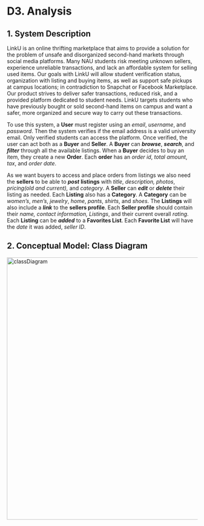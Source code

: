 # D3. Analysis
## 1. System Description
LinkU is an online thrifting marketplace that aims to provide a solution for the problem of unsafe and disorganized second-hand markets through social media platforms. Many NAU students risk meeting unknown sellers, experience unreliable transactions, and lack an affordable system for selling used items. Our goals with LinkU will allow student verification status, organization with listing and buying items, as well as support safe pickups at campus locations; in contradiction to Snapchat or Facebook Marketplace. Our product strives to deliver safer transactions, reduced risk, and a provided platform dedicated to student needs. LinkU targets students who have previously bought or sold second-hand items on campus and want a safer, more organized and secure way to carry out these transactions. 

To use this system, a **User** must register using an *email*, *username*, and *password*. Then the system verifies if the email address is a valid university email. Only verified students can access the platform. Once verified, the user can act both as a **Buyer** and **Seller**. A **Buyer** can **_browse_**, **_search_**, and **_filter_** through all the available listings. When a **Buyer** decides to buy an item, they create a new **Order**. Each **order** has an *order id*, *total amount*, *tax*, and *order date*. 

As we want buyers to access and place orders from listings we also need the **sellers** to be able to _**post**_ **listings** with _title_, _description, photos_, _pricing(old and current),_ and _category_. A **Seller** can _**edit**_ or _**delete**_ their listing as needed. Each **Listing** also has a **Category**. A **Category** can be _women’s_, _men’s_, _jewelry_, _home_, _pants_, _shirts_, and _shoes_. The **Listings** will also include a _**link**_ to the **sellers profile**. Each **Seller profile** should contain their _name, contact information, Listings_, and their current overall _rating_. Each **Listing** can be _**added**_ to a **Favorites List**. Each **Favorite List** will have the _date_ it was added, _seller ID_.

## 2. Conceptual Model: Class Diagram 
<img width="998" height="690" alt="classDiagram" src="https://github.com/user-attachments/assets/b27fb8cf-5020-4a39-bdf0-0018bf82726d" />
